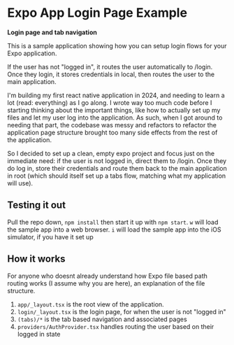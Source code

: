 # Expo App Login Page Example

**Login page and tab navigation**

This is a sample application showing how you can setup login flows for your Expo application.

If the user has not "logged in", it routes the user automatically to /login. Once they login, it stores credentials in local, then routes the user
to the main application.

I'm building my first react native application in 2024, and needing to learn a lot (read: everything) as I go along. I wrote way too much code
before I starting thinking about the important things, like how to actually set up my files and let my user log into the application. As such,
when I got around to needing that part, the codebase was messy and refactors to refactor the application page structure brought too many
side effects from the rest of the application.

So I decided to set up a clean, empty expo project and focus just on the immediate need: if the user is not logged in, direct them to /login. Once they
do log in, store their credentials and route them back to the main application in root (which should itself set up a tabs flow, matching what my application
will use).

## Testing it out
Pull the repo down, `npm install` then start it up with `npm start`. 
`w` will load the sample app into a web browser.
`i` will load the sample app into the iOS simulator, if you have it set up

## How it works
For anyone who doesnt already understand how Expo file based path routing works (I assume why you are here), an explanation of the file structure.

1. `app/_layout.tsx` is the root view of the application.
2. `login/_layout.tsx` is the login page, for when the user is not "logged in"
3. `(tabs)/*` is the tab based navigation and associated pages 
4. `providers/AuthProvider.tsx` handles routing the user based on their logged in state

